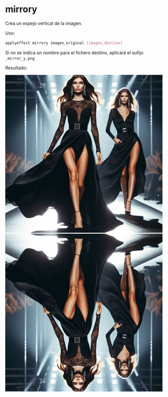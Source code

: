 # mirrory

Crea un espejo vertical de la imagen.

Uso:

``` sh
applyeffect mirrory imagen_original [imagen_destino]
```

Si no se indica un nombre para el fichero destino, aplicará el sufijo `_mirror_y.png`

Resultado:

![imagen original](../../images/image.jpg)
![mirrory](../../images/image_mirror_y.png)
